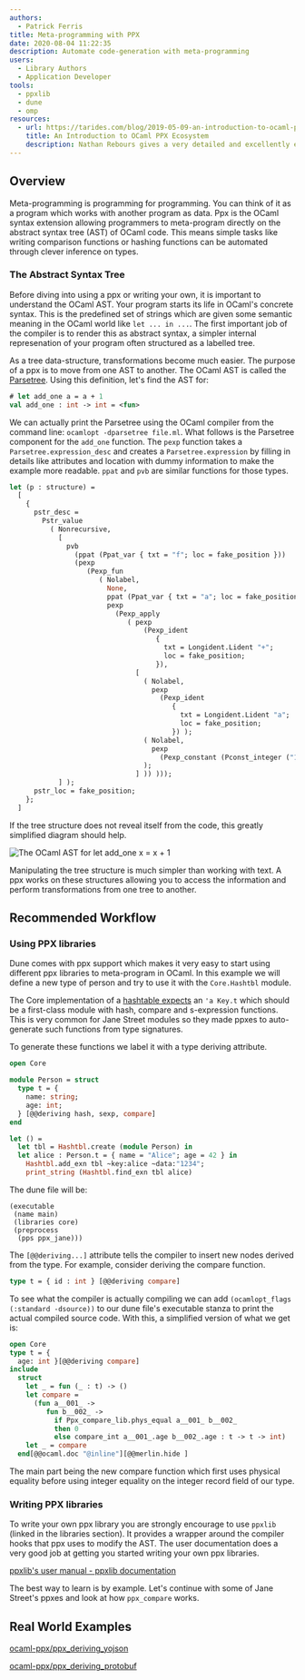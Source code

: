 ```yaml
---
authors:
  - Patrick Ferris
title: Meta-programming with PPX 
date: 2020-08-04 11:22:35
description: Automate code-generation with meta-programming
users:
  - Library Authors
  - Application Developer
tools:
  - ppxlib
  - dune
  - omp
resources: 
  - url: https://tarides.com/blog/2019-05-09-an-introduction-to-ocaml-ppx-ecosystem
    title: An Introduction to OCaml PPX Ecosystem
    description: Nathan Rebours gives a very detailed and excellently explained guide to writing your own ppx using ppxlib
---
```


## Overview

Meta-programming is programming for programming. You can think of it as a program which works with another program as data. Ppx is the OCaml syntax extension allowing programmers to meta-program directly on the abstract syntax tree (AST) of OCaml code. This means simple tasks like writing comparison functions or hashing functions can be automated through clever inference on types. 

### The Abstract Syntax Tree 

Before diving into using a ppx or writing your own, it is important to understand the OCaml AST. Your program starts its life in OCaml's concrete syntax. This is the predefined set of strings which are given some semantic meaning in the OCaml world like `let ... in ...`. The first important job of the compiler is to render this as abstract syntax, a simpler internal represenation of your program often structured as a labelled tree. 

As a tree data-structure, transformations become much easier. The purpose of a ppx is to move from one AST to another. The OCaml AST is called the [Parsetree](https://github.com/ocaml/ocaml/blob/trunk/parsing/parsetree.mli). Using this definition, let's find the AST for:

```ocaml
# let add_one a = a + 1 
val add_one : int -> int = <fun>
```

We can actually print the Parsetree using the OCaml compiler from the command line: `ocamlopt -dparsetree file.ml`. What follows is the Parsetree component for the `add_one` function. The `pexp` function takes a `Parsetree.expression_desc` and creates a `Parsetree.expression` by filling in details like attributes and location with dummy information to make the example more readable. `ppat` and `pvb` are similar functions for those types. 

<!-- $MDX file=examples/parsetree/main.ml,part=1 -->
```ocaml
let (p : structure) =
  [
    {
      pstr_desc =
        Pstr_value
          ( Nonrecursive,
            [
              pvb
                (ppat (Ppat_var { txt = "f"; loc = fake_position }))
                (pexp
                   (Pexp_fun
                      ( Nolabel,
                        None,
                        ppat (Ppat_var { txt = "a"; loc = fake_position }),
                        pexp
                          (Pexp_apply
                             ( pexp
                                 (Pexp_ident
                                    {
                                      txt = Longident.Lident "+";
                                      loc = fake_position;
                                    }),
                               [
                                 ( Nolabel,
                                   pexp
                                     (Pexp_ident
                                        {
                                          txt = Longident.Lident "a";
                                          loc = fake_position;
                                        }) );
                                 ( Nolabel,
                                   pexp
                                     (Pexp_constant (Pconst_integer ("1", None)))
                                 );
                               ] )) )));
            ] );
      pstr_loc = fake_position;
    };
  ]
```

If the tree structure does not reveal itself from the code, this greatly simplified diagram should help.

![The OCaml AST for let add_one x = x + 1](/images/parsetree.png)

Manipulating the tree structure is much simpler than working with text. A ppx works on these structures allowing you to access the information and perform transformations from one tree to another. 

## Recommended Workflow

### Using PPX libraries

Dune comes with ppx support which makes it very easy to start using different ppx libraries to meta-program in OCaml. In this example we will define a new type of person and try to use it with the `Core.Hashtbl` module.

The Core implementation of a [hashtable expects](https://github.com/janestreet/base/blob/master/src/hashtbl_intf.ml#L425) an `'a Key.t` which should be a first-class module with hash, compare and s-expression functions. This is very common for Jane Street modules so they made ppxes to auto-generate such functions from type signatures. 

To generate these functions we label it with a type deriving attribute.

<!-- $MDX file=examples/ppx_jane/main.ml -->
```ocaml
open Core

module Person = struct 
  type t = {
    name: string;
    age: int;
  } [@@deriving hash, sexp, compare]
end 

let () = 
  let tbl = Hashtbl.create (module Person) in 
  let alice : Person.t = { name = "Alice"; age = 42 } in 
    Hashtbl.add_exn tbl ~key:alice ~data:"1234"; 
    print_string (Hashtbl.find_exn tbl alice)
```

The dune file will be:

<!-- $MDX file=examples/ppx_jane/dune -->
```
(executable
 (name main)
 (libraries core)
 (preprocess
  (pps ppx_jane)))
```

The `[@@deriving...]` attribute tells the compiler to insert new nodes derived from the type. For example, consider deriving the compare function. 

```ocaml
type t = { id : int } [@@deriving compare]
```

To see what the compiler is actually compiling we can add `(ocamlopt_flags (:standard -dsource))` to our dune file's executable stanza to print the actual compiled source code. With this, a simplified version of what we get is:

```ocaml
open Core
type t = {
  age: int }[@@deriving compare]
include
  struct
    let _ = fun (_ : t) -> ()
    let compare =
      (fun a__001_ ->
         fun b__002_ ->
           if Ppx_compare_lib.phys_equal a__001_ b__002_
           then 0
           else compare_int a__001_.age b__002_.age : t -> t -> int)
    let _ = compare
  end[@@ocaml.doc "@inline"][@@merlin.hide ]
```

The main part being the new compare function which first uses physical equality before using integer equality on the integer record field of our type. 

### Writing PPX libraries

To write your own ppx library you are strongly encourage to use `ppxlib` (linked in the libraries section). It provides a wrapper around the compiler hooks that ppx uses to modify the AST. The user documentation does a very good job at getting you started writing your own ppx libraries. 

[ppxlib's user manual - ppxlib documentation](https://ppxlib.readthedocs.io/en/latest/)

The best way to learn is by example. Let's continue with some of Jane Street's ppxes and look at how `ppx_compare` works. 

## Real World Examples

[ocaml-ppx/ppx_deriving_yojson](https://github.com/ocaml-ppx/ppx_deriving_yojson)

[ocaml-ppx/ppx_deriving_protobuf](https://github.com/ocaml-ppx/ppx_deriving_protobuf)
